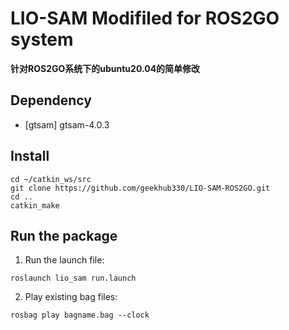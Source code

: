 # LIO-SAM Modifiled for ROS2GO system 
**针对ROS2GO系统下的ubuntu20.04的简单修改**
 



## Dependency


- [gtsam]
  gtsam-4.0.3

## Install



```
cd ~/catkin_ws/src
git clone https://github.com/geekhub330/LIO-SAM-ROS2GO.git
cd ..
catkin_make
```



## Run the package

1. Run the launch file:
```
roslaunch lio_sam run.launch
```

2. Play existing bag files:
```
rosbag play bagname.bag --clock
```






